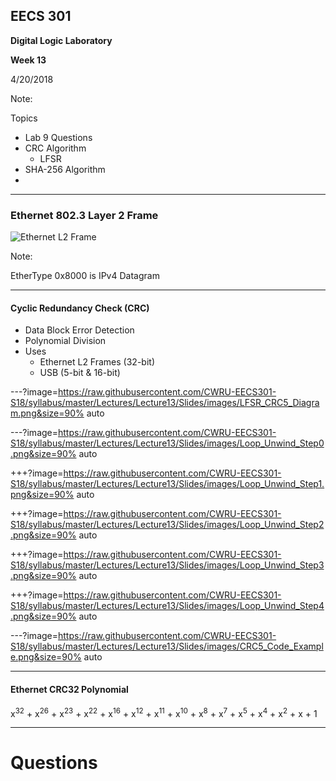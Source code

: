 ## EECS 301

**Digital Logic Laboratory**

**Week 13**

4/20/2018

Note:

Topics

* Lab 9 Questions
* CRC Algorithm
	* LFSR
* SHA-256 Algorithm
* 


---

### Ethernet 802.3 Layer 2 Frame

![Ethernet L2 Frame](https://upload.wikimedia.org/wikipedia/commons/thumb/1/13/Ethernet_Type_II_Frame_format.svg/1280px-Ethernet_Type_II_Frame_format.svg.png)

Note:

EtherType 0x8000 is IPv4 Datagram

---

#### Cyclic Redundancy Check (CRC)

* Data Block Error Detection
* Polynomial Division
* Uses
	* Ethernet L2 Frames (32-bit)
	* USB (5-bit & 16-bit)


---?image=https://raw.githubusercontent.com/CWRU-EECS301-S18/syllabus/master/Lectures/Lecture13/Slides/images/LFSR_CRC5_Diagram.png&size=90% auto


---?image=https://raw.githubusercontent.com/CWRU-EECS301-S18/syllabus/master/Lectures/Lecture13/Slides/images/Loop_Unwind_Step0.png&size=90% auto

+++?image=https://raw.githubusercontent.com/CWRU-EECS301-S18/syllabus/master/Lectures/Lecture13/Slides/images/Loop_Unwind_Step1.png&size=90% auto
<!-- .slide: data-background-transition="none" -->
+++?image=https://raw.githubusercontent.com/CWRU-EECS301-S18/syllabus/master/Lectures/Lecture13/Slides/images/Loop_Unwind_Step2.png&size=90% auto
<!-- .slide: data-background-transition="none" -->
+++?image=https://raw.githubusercontent.com/CWRU-EECS301-S18/syllabus/master/Lectures/Lecture13/Slides/images/Loop_Unwind_Step3.png&size=90% auto
<!-- .slide: data-background-transition="none" -->
+++?image=https://raw.githubusercontent.com/CWRU-EECS301-S18/syllabus/master/Lectures/Lecture13/Slides/images/Loop_Unwind_Step4.png&size=90% auto
<!-- .slide: data-background-transition="none" -->

---?image=https://raw.githubusercontent.com/CWRU-EECS301-S18/syllabus/master/Lectures/Lecture13/Slides/images/CRC5_Code_Example.png&size=90% auto

---

#### Ethernet CRC32 Polynomial

x<sup>32</sup> + x<sup>26</sup> + x<sup>23</sup> + x<sup>22</sup> + x<sup>16</sup> + x<sup>12</sup> + x<sup>11</sup> + x<sup>10</sup> + x<sup>8</sup> + x<sup>7</sup> + x<sup>5</sup> + x<sup>4</sup> + x<sup>2</sup> + x + 1

---

# Questions

